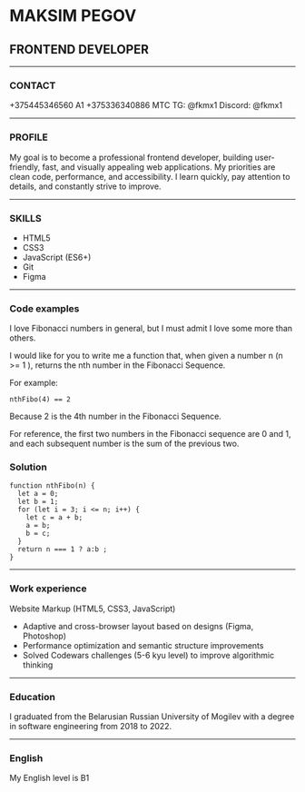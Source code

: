 # MAKSIM PEGOV
## FRONTEND DEVELOPER

---
### CONTACT
+375445346560 A1
+375336340886 МТС
TG: @fkmx1
Discord: @fkmx1

---

### PROFILE

My goal is to become a professional frontend developer, building user-friendly, fast, and visually appealing web applications. My priorities are clean code, performance, and accessibility. I learn quickly, pay attention to details, and constantly strive to improve.

---

### SKILLS
- HTML5
- CSS3
- JavaScript (ES6+)
- Git
- Figma

---

### Code examples
I love Fibonacci numbers in general, but I must admit I love some more than others.

I would like for you to write me a function that, when given a number n (n >= 1 ), returns the nth number in the Fibonacci Sequence.

For example:
```
nthFibo(4) == 2
```
Because 2 is the 4th number in the Fibonacci Sequence.

For reference, the first two numbers in the Fibonacci sequence are 0 and 1, and each subsequent number is the sum of the previous two.
### Solution
```
function nthFibo(n) {
  let a = 0;
  let b = 1;
  for (let i = 3; i <= n; i++) {
    let c = a + b;
    a = b;
    b = c;
  }
  return n === 1 ? a:b ;
}
```
---

### Work experience
Website Markup (HTML5, CSS3, JavaScript)

- Adaptive and cross-browser layout based on designs (Figma, Photoshop)
- Performance optimization and semantic structure improvements
- Solved Codewars challenges (5-6 kyu level) to improve algorithmic thinking
---

### Education
I graduated from the Belarusian Russian University of Mogilev with a degree in software engineering from 2018 to 2022.

---

### English
My English level is B1
